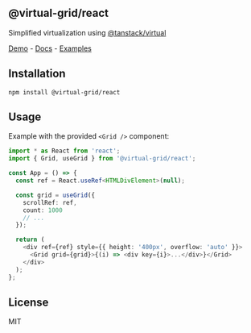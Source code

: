 ## @virtual-grid/react

Simplified virtualization using [@tanstack/virtual](https://tanstack.com/virtual/v3)

[Demo](https://www.virtual-grid.com/) - [Docs](https://docs.virtual-grid.com/getting-started/react) - [Examples](https://github.com/niikeec/virtual-grid/examples/react)

## Installation

```
npm install @virtual-grid/react
```

## Usage

Example with the provided `<Grid />` component:

```typescript
import * as React from 'react';
import { Grid, useGrid } from '@virtual-grid/react';

const App = () => {
  const ref = React.useRef<HTMLDivElement>(null);

  const grid = useGrid({
    scrollRef: ref,
    count: 1000
    // ...
  });

  return (
    <div ref={ref} style={{ height: '400px', overflow: 'auto' }}>
      <Grid grid={grid}>{(i) => <div key={i}>...</div>}</Grid>
    </div>
  );
};
```

## License

MIT
